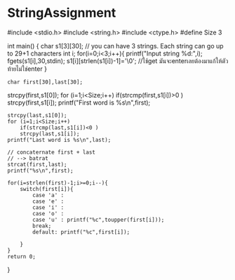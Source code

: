 # StringAssignment
#include <stdio.h>
#include <string.h>
#include <ctype.h>
#define Size 3

int main()
{
    char s1[3][30]; // you can have 3 strings. Each string can go up to 29+1 characters
    int i;
    for(i=0;i<3;i++){
        printf("Input string %d:",i);
        fgets(s1[i],30,stdin);
        s1[i][strlen(s1[i])-1]='\0';
        //ใช้get มันจะenterเลยต้องมาแก้ให้ตัวท้ายไม่ใช่enter
    }
    
    char first[30],last[30];
    
   strcpy(first,s1[0]);
    for (i=1;i<Size;i++)
        if(strcmp(first,s1[i])>0 ) 
           strcpy(first,s1[i]);
    printf("First word is %s\n",first);
           
    strcpy(last,s1[0]);
    for (i=1;i<Size;i++)
        if(strcmp(last,s1[i])<0 ) 
        strcpy(last,s1[i]);
    printf("Last word is %s\n",last);
    
    // concaternate first + last
    // --> batrat
    strcat(first,last);
    printf("%s\n",first);
    
    for(i=strlen(first)-1;i>=0;i--){
        switch(first[i]){
            case 'a' :
            case 'e' :
            case 'i' :
            case 'o' :
            case 'u' : printf("%c",toupper(first[i]));
            break;
            default: printf("%c",first[i]);
            
        }
    }
    return 0;
}



